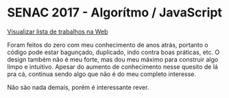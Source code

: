 # SENAC 2017 - Algorítmo / JavaScript
[Visualizar lista de trabalhos na Web](https://leandro-rmc.github.io/)

Foram feitos do zero com meu conhecimento de anos atrás, portanto o código pode estar bagunçado, duplicado, indo contra boas práticas, etc. O design também não é meu forte, mas dou meu máximo para construir algo limpo e intuitivo. Apesar do aumento de conhecimento nesse quesito de lá pra cá, continua sendo algo que não é do meu completo interesse. 

Não são nada demais, porém é interessante rever.
